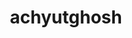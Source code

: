 ---
title: achyutghosh
github: https://github.com/achyutghosh
mode: light
transition: 1s
score: 68.0
archetype:
- Minimalistic
---